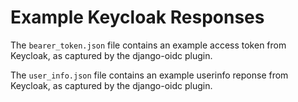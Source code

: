 # Example Keycloak Responses

The `bearer_token.json` file contains an example access token from Keycloak, as captured by the django-oidc plugin.

The `user_info.json` file contains an example userinfo reponse from Keycloak, as captured by the django-oidc plugin.

